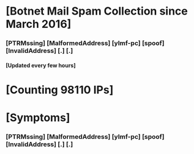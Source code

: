 # [Botnet Mail Spam Collection since March 2016]
### [PTRMssing] [MalformedAddress] [ylmf-pc] [spoof] [InvalidAddress] [.] [.]
#### [Updated every few hours]

# [Counting 98110 IPs]

# [Symptoms] 
###   [PTRMssing] [MalformedAddress] [ylmf-pc] [spoof] [InvalidAddress] [.] [.]
